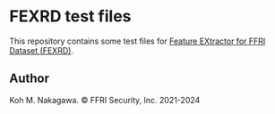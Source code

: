 FEXRD test files
=======================================
This repository contains some test files for [Feature EXtractor for FFRI Dataset (FEXRD)](https://github.com/FFRI/FEXRD).

Author
---------------------------------------
Koh M. Nakagawa. &copy; FFRI Security, Inc. 2021-2024

